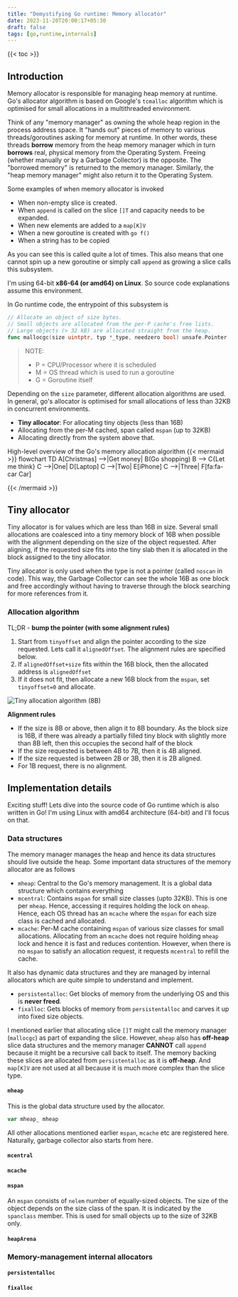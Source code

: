 ```yaml
---
title: "Demystifying Go runtime: Memory allocator"
date: 2023-11-20T20:00:17+05:30
draft: false
tags: [go,runtime,internals]
---
```



{{< toc >}}

## Introduction
Memory allocator is responsible for managing heap memory at runtime. Go's allocator
algorithm is based on Google's `tcmalloc` algorithm which is optimised for small
allocations in a multithreaded environment.

Think of any "memory manager" as owning the whole heap region in the process address space.
It "hands out" pieces of memory to various threads/goroutines asking for memory at runtime.
In other words, these threads **borrow** memory from the heap memory manager which in turn
**borrows** real, physical memory from the Operating System. Freeing (whether manually or
by a Garbage Collector) is the opposite. The "borrowed memory" is returned to the memory
manager. Similarly, the "heap memory manager" might also return it to the Operating System.

Some examples of when memory allocator is invoked
* When non-empty slice is created.
* When `append` is called on the slice `[]T` and capacity needs to be expanded.
* When new elements are added to a `map[K]V`
* When a new goroutine is created with `go f()`
* When a string has to be copied

As you can see this is called quite a lot of times. This also means that one cannot
spin up a new goroutine or simply call `append` as growing a slice calls this subsystem.

I'm using 64-bit **x86-64 (or amd64) on Linux**. So source code explanations assume this environment.

In Go runtime code, the entrypoint of this subsystem is
```go
// Allocate an object of size bytes.
// Small objects are allocated from the per-P cache's free lists.
// Large objects (> 32 kB) are allocated straight from the heap.
func mallocgc(size uintptr, typ *_type, needzero bool) unsafe.Pointer
```

> NOTE:
> * P = CPU/Processor where it is scheduled
> * M = OS thread which is used to run a goroutine
> * G = Goroutine itself

Depending on the `size` parameter, different allocation algorithms are used. In general, go's
allocator is optimised for small allocations of less than 32KB in concurrent environments.
* **Tiny allocator**: For allocating tiny objects (less than 16B)
* Allocating from the per-M cached, span called `mspan` (up to 32KB)
* Allocating directly from the system above that.

High-level overview of the Go's memory allocation algorithm
{{< mermaid >}}
flowchart TD
    A[Christmas] -->|Get money| B(Go shopping)
    B --> C{Let me think}
    C -->|One| D[Laptop]
    C -->|Two| E[iPhone]
    C -->|Three| F[fa:fa-car Car]
  
{{< /mermaid >}}

## Tiny allocator
Tiny allocator is for values which are less than 16B in size. Several small allocations are
coalesced into a tiny memory block of 16B when possible with the alignment depending on the
size of the object requested. After aligning, if the requested size fits into the tiny slab
then it is allocated in the block assigned to the tiny allocator.

Tiny allocator is only used when the type is not a pointer (called `noscan` in code). This way,
the Garbage Collector can see the whole 16B as one block and free accordingly without having
to traverse through the block searching for more references from it.

### Allocation algorithm

TL;DR - **bump the pointer (with some alignment rules)**

1. Start from `tinyoffset` and align the pointer according to the size requested. Lets call it `alignedOffset`. The alignment rules are specified below.
2. If `alignedOffset+size` fits within the 16B block, then the allocated address is `alignedOffset`
3. If it does not fit, then allocate a new 16B block from the `mspan`, set `tinyoffset=0` and allocate.

![Tiny allocation algorithm (8B)](/posts/demystifying-go-runtime/pics-memory-allocator/tinyalloc.png)

**Alignment rules**
* If the size is 8B or above, then align it to 8B boundary. As the block size is 16B, if there
  was already a partially filled tiny block with slightly more than 8B left, then this occupies
  the second half of the block
* If the size requested is between 4B to 7B, then it is 4B aligned.
* If the size requested is between 2B or 3B, then it is 2B aligned.
* For 1B request, there is no alignment.

## Implementation details
Exciting stuff! Lets dive into the source code of Go runtime which is also written in Go! I'm using
Linux with amd64 architecture (64-bit) and I'll focus on that.

### Data structures
The memory manager manages the heap and hence its data structures should live outside the heap. Some
important data structures of the memory allocator are as follows
* `mheap`: Central to the Go's memory management. It is a global data structure which contains everything
* `mcentral`: Contains `mspan` for small size classes (upto 32KB). This is one per `mheap`. Hence,
  accessing it requires holding the lock on `mheap`. Hence, each OS thread has an `mcache` where the
  `mspan` for each size class is cached and allocated.
* `mcache`: Per-M cache containing `mspan` of various size classes for small allocations. Allocating from
  an `mcache` does not require holding `mheap` lock and hence it is fast and reduces contention. However,
  when there is no `mspan` to satisfy an allocation request, it requests `mcentral` to refill the cache. 

It also has dynamic data structures and they are managed by internal allocators which are quite simple to
understand and implement.
* `persistentalloc`: Get blocks of memory from the underlying OS and this is **never freed**.
* `fixalloc`: Gets blocks of memory from `persistentalloc` and carves it up into fixed size objects.

I mentioned earlier that allocating slice `[]T` might call the memory manager (`mallocgc`) as part of
expanding the slice. However, `mheap` also has **off-heap** slice data structures and the memory manager 
**CANNOT** call `append` because it might be a recursive call back to itself. The memory backing these 
slices are allocated from `persistentalloc` as it is **off-heap**. And `map[K]V` are not used at all
because it is much more complex than the slice type.

#### `mheap`
This is the global data structure used by the allocator.
```go
var mheap_ mheap
```
All other allocations mentioned earlier `mspan`, `mcache` etc are registered here. Naturally, garbage
collector also starts from here.

#### `mcentral`

#### `mcache`

#### `mspan`
An `mspan` consists of `nelem` number of equally-sized objects. The size of the object depends on
the size class of the span. It is indicated by the `spanclass` member. This is used for small objects
up to the size of 32KB only.

#### `heapArena`

### Memory-management internal allocators

#### `persistentalloc`

#### `fixalloc`

